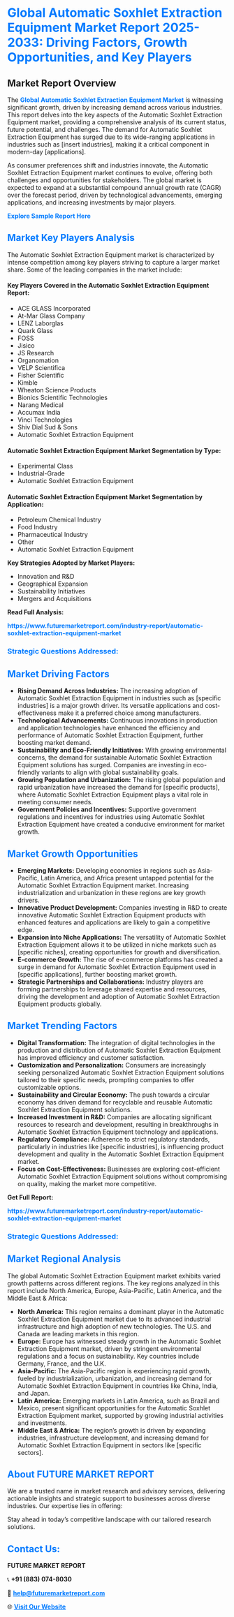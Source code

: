 <h1 style="color: #007BFF;">Global Automatic Soxhlet Extraction Equipment Market Report 2025-2033: Driving Factors, Growth Opportunities, and Key Players</h1>

<section id="overview">
<h2>Market Report Overview</h2>
<p>The <a href="https://www.futuremarketreport.com/industry-report/automatic-soxhlet-extraction-equipment-market" style="color: #007BFF; text-decoration: none;"><strong>Global Automatic Soxhlet Extraction Equipment Market</strong></a> is witnessing significant growth, driven by increasing demand across various industries. This report delves into the key aspects of the Automatic Soxhlet Extraction Equipment market, providing a comprehensive analysis of its current status, future potential, and challenges. The demand for Automatic Soxhlet Extraction Equipment has surged due to its wide-ranging applications in industries such as [insert industries], making it a critical component in modern-day [applications].</p>
<p>As consumer preferences shift and industries innovate, the Automatic Soxhlet Extraction Equipment market continues to evolve, offering both challenges and opportunities for stakeholders. The global market is expected to expand at a substantial compound annual growth rate (CAGR) over the forecast period, driven by technological advancements, emerging applications, and increasing investments by major players.</p>
</section>

<section id="overview">
<p><a href="https://www.futuremarketreport.com/request-sample/reportId=99694" style="color: #007BFF; text-decoration: none;"><strong>Explore Sample Report Here</strong></a></p>
</section>

<section id="key-players">
<h2 style="color: #007BFF;">Market Key Players Analysis</h2>
<p>The Automatic Soxhlet Extraction Equipment market is characterized by intense competition among key players striving to capture a larger market share. Some of the leading companies in the market include:</p>
<h4>Key Players Covered in the Automatic Soxhlet Extraction Equipment Report:</h4>
<ul><li>ACE GLASS Incorporated</li><li>At-Mar Glass Company</li><li>LENZ Laborglas</li><li>Quark Glass</li><li>FOSS</li><li>Jisico</li><li>JS Research</li><li>Organomation</li><li>VELP Scientifica</li><li>Fisher Scientific</li><li>Kimble</li><li>Wheaton Science Products</li><li>Bionics Scientific Technologies</li><li>Narang Medical</li><li>Accumax India</li><li>Vinci Technologies</li><li>Shiv Dial Sud &amp; Sons</li><li>Automatic Soxhlet Extraction Equipment</li></ul>
<h4>Automatic Soxhlet Extraction Equipment Market Segmentation by Type:</h4>
<ul><li>Experimental Class</li><li>Industrial-Grade</li><li>Automatic Soxhlet Extraction Equipment</li></ul>

<h4>Automatic Soxhlet Extraction Equipment Market Segmentation by Application:</h4>
<ul><li>Petroleum Chemical Industry</li><li>Food Industry</li><li>Pharmaceutical Industry</li><li>Other</li><li>Automatic Soxhlet Extraction Equipment</li></ul>
<p><strong>Key Strategies Adopted by Market Players:</strong></p>
<ul>
<li>Innovation and R&D</li>
<li>Geographical Expansion</li>
<li>Sustainability Initiatives</li>
<li>Mergers and Acquisitions</li>
</ul>
</section>

<section>
<p><strong>Read Full Analysis: </strong></p><a href="https://www.futuremarketreport.com/industry-report/automatic-soxhlet-extraction-equipment-market" style="color: #007BFF; text-decoration: none;"><strong>https://www.futuremarketreport.com/industry-report/automatic-soxhlet-extraction-equipment-market</strong></a>
<h3 style="color: #007BFF;">Strategic Questions Addressed:</h3>
</section>

<section id="driving-factors">
<h2 style="color: #007BFF;">Market Driving Factors</h2>
<ul>
<li><strong>Rising Demand Across Industries:</strong> The increasing adoption of Automatic Soxhlet Extraction Equipment in industries such as [specific industries] is a major growth driver. Its versatile applications and cost-effectiveness make it a preferred choice among manufacturers.</li>
<li><strong>Technological Advancements:</strong> Continuous innovations in production and application technologies have enhanced the efficiency and performance of Automatic Soxhlet Extraction Equipment, further boosting market demand.</li>
<li><strong>Sustainability and Eco-Friendly Initiatives:</strong> With growing environmental concerns, the demand for sustainable Automatic Soxhlet Extraction Equipment solutions has surged. Companies are investing in eco-friendly variants to align with global sustainability goals.</li>
<li><strong>Growing Population and Urbanization:</strong> The rising global population and rapid urbanization have increased the demand for [specific products], where Automatic Soxhlet Extraction Equipment plays a vital role in meeting consumer needs.</li>
<li><strong>Government Policies and Incentives:</strong> Supportive government regulations and incentives for industries using Automatic Soxhlet Extraction Equipment have created a conducive environment for market growth.</li>
</ul>
</section>

<section id="growth-opportunities">
<h2 style="color: #007BFF;">Market Growth Opportunities</h2>
<ul>
<li><strong>Emerging Markets:</strong> Developing economies in regions such as Asia-Pacific, Latin America, and Africa present untapped potential for the Automatic Soxhlet Extraction Equipment market. Increasing industrialization and urbanization in these regions are key growth drivers.</li>
<li><strong>Innovative Product Development:</strong> Companies investing in R&D to create innovative Automatic Soxhlet Extraction Equipment products with enhanced features and applications are likely to gain a competitive edge.</li>
<li><strong>Expansion into Niche Applications:</strong> The versatility of Automatic Soxhlet Extraction Equipment allows it to be utilized in niche markets such as [specific niches], creating opportunities for growth and diversification.</li>
<li><strong>E-commerce Growth:</strong> The rise of e-commerce platforms has created a surge in demand for Automatic Soxhlet Extraction Equipment used in [specific applications], further boosting market growth.</li>
<li><strong>Strategic Partnerships and Collaborations:</strong> Industry players are forming partnerships to leverage shared expertise and resources, driving the development and adoption of Automatic Soxhlet Extraction Equipment products globally.</li>
</ul>
</section>

<section id="trending-factors">
<h2 style="color: #007BFF;">Market Trending Factors</h2>
<ul>
<li><strong>Digital Transformation:</strong> The integration of digital technologies in the production and distribution of Automatic Soxhlet Extraction Equipment has improved efficiency and customer satisfaction.</li>
<li><strong>Customization and Personalization:</strong> Consumers are increasingly seeking personalized Automatic Soxhlet Extraction Equipment solutions tailored to their specific needs, prompting companies to offer customizable options.</li>
<li><strong>Sustainability and Circular Economy:</strong> The push towards a circular economy has driven demand for recyclable and reusable Automatic Soxhlet Extraction Equipment solutions.</li>
<li><strong>Increased Investment in R&D:</strong> Companies are allocating significant resources to research and development, resulting in breakthroughs in Automatic Soxhlet Extraction Equipment technology and applications.</li>
<li><strong>Regulatory Compliance:</strong> Adherence to strict regulatory standards, particularly in industries like [specific industries], is influencing product development and quality in the Automatic Soxhlet Extraction Equipment market.</li>
<li><strong>Focus on Cost-Effectiveness:</strong> Businesses are exploring cost-efficient Automatic Soxhlet Extraction Equipment solutions without compromising on quality, making the market more competitive.</li>
</ul>
</section>

<section>
<p><strong>Get Full Report: </strong></p><a href="https://www.futuremarketreport.com/industry-report/automatic-soxhlet-extraction-equipment-market" style="color: #007BFF; text-decoration: none;"><strong>https://www.futuremarketreport.com/industry-report/automatic-soxhlet-extraction-equipment-market</strong></a>
<h3 style="color: #007BFF;">Strategic Questions Addressed:</h3>
</section>


<section id="regional-analysis">
<h2 style="color: #007BFF;">Market Regional Analysis</h2>
<p>The global Automatic Soxhlet Extraction Equipment market exhibits varied growth patterns across different regions. The key regions analyzed in this report include North America, Europe, Asia-Pacific, Latin America, and the Middle East & Africa:</p>
<ul>
<li><strong>North America:</strong> This region remains a dominant player in the Automatic Soxhlet Extraction Equipment market due to its advanced industrial infrastructure and high adoption of new technologies. The U.S. and Canada are leading markets in this region.</li>
<li><strong>Europe:</strong> Europe has witnessed steady growth in the Automatic Soxhlet Extraction Equipment market, driven by stringent environmental regulations and a focus on sustainability. Key countries include Germany, France, and the U.K.</li>
<li><strong>Asia-Pacific:</strong> The Asia-Pacific region is experiencing rapid growth, fueled by industrialization, urbanization, and increasing demand for Automatic Soxhlet Extraction Equipment in countries like China, India, and Japan.</li>
<li><strong>Latin America:</strong> Emerging markets in Latin America, such as Brazil and Mexico, present significant opportunities for the Automatic Soxhlet Extraction Equipment market, supported by growing industrial activities and investments.</li>
<li><strong>Middle East & Africa:</strong> The region’s growth is driven by expanding industries, infrastructure development, and increasing demand for Automatic Soxhlet Extraction Equipment in sectors like [specific sectors].</li>
</ul>
</section>

<footer>
<h2 style="color: #007BFF;">About FUTURE MARKET REPORT</h2>
<p>We are a trusted name in market research and advisory services, delivering actionable insights and strategic support to businesses across diverse industries. Our expertise lies in offering:</p>

<p>Stay ahead in today’s competitive landscape with our tailored research solutions.</p>

<h2 style="color: #007BFF;">Contact Us:</h2>
<p><strong>FUTURE MARKET REPORT</strong></p>
<p>📞 <strong>+91 (883) 074-8030</strong></p>
<p>📧 <strong><a href="mailto:help@futuremarketreport.com" style="color: #007BFF;">help@futuremarketreport.com</a></strong></p>
<p>🌐 <strong><a href="https://www.futuremarketreport.com/" style="color: #007BFF;">Visit Our Website</a></strong></p>
</footer>
